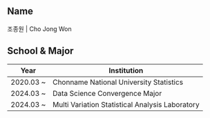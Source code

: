 ## Name
조종원 | Cho Jong Won

## School & Major
| Year | Institution  | 
| -------- | -------- | 
| 2020.03 ~ | Chonname National University Statistics | 
| 2024.03 ~ | Data Science Convergence Major | 
| 2024.03 ~ | Multi Variation Statistical Analysis Laboratory | 





<!--
**develop-jw/develop-jw** is a ✨ _special_ ✨ repository because its `README.md` (this file) appears on your GitHub profile.

Here are some ideas to get you started:

- 🔭 I’m currently working on ...
- 🌱 I’m currently learning ...
- 👯 I’m looking to collaborate on ...
- 🤔 I’m looking for help with ...
- 💬 Ask me about ...
- 📫 How to reach me: ...
- 😄 Pronouns: ...
- ⚡ Fun fact: ...
-->
